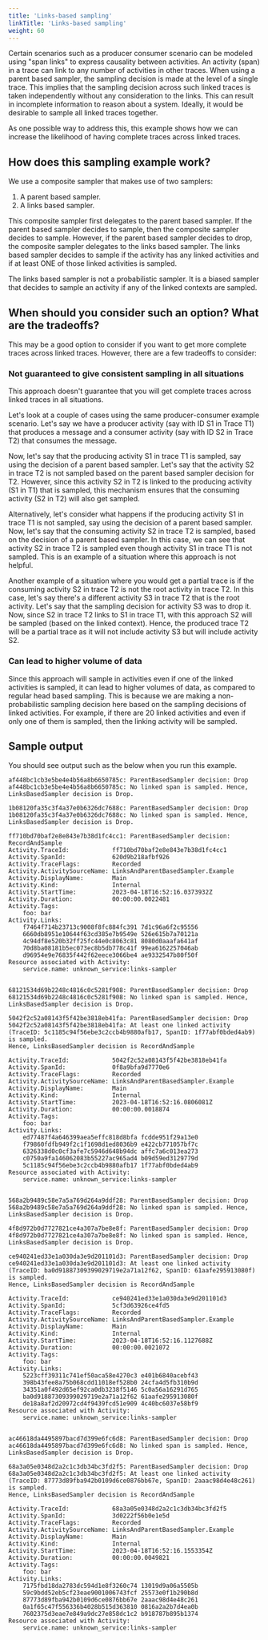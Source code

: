 ```yaml
---
title: 'Links-based sampling'
linkTitle: 'Links-based sampling'
weight: 60
---
```


Certain scenarios such as a producer consumer scenario can be modeled using
"span links" to express causality between activities. An activity (span) in a
trace can link to any number of activities in other traces. When using a parent
based sampler, the sampling decision is made at the level of a single trace.
This implies that the sampling decision across such linked traces is taken
independently without any consideration to the links. This can result in
incomplete information to reason about a system. Ideally, it would be desirable
to sample all linked traces together.

As one possible way to address this, this example shows how we can increase the
likelihood of having complete traces across linked traces.

## How does this sampling example work?

We use a composite sampler that makes use of two samplers:

1. A parent based sampler.
2. A links based sampler.

This composite sampler first delegates to the parent based sampler. If the
parent based sampler decides to sample, then the composite sampler decides to
sample. However, if the parent based sampler decides to drop, the composite
sampler delegates to the links based sampler. The links based sampler decides to
sample if the activity has any linked activities and if at least ONE of those
linked activities is sampled.

The links based sampler is not a probabilistic sampler. It is a biased sampler
that decides to sample an activity if any of the linked contexts are sampled.

## When should you consider such an option? What are the tradeoffs?

This may be a good option to consider if you want to get more complete traces
across linked traces. However, there are a few tradeoffs to consider:

### Not guaranteed to give consistent sampling in all situations

This approach doesn't guarantee that you will get complete traces across linked
traces in all situations.

Let's look at a couple of cases using the same producer-consumer example
scenario. Let's say we have a producer activity (say with ID S1 in Trace T1)
that produces a message and a consumer activity (say with ID S2 in Trace T2)
that consumes the message.

Now, let's say that the producing activity S1 in trace T1 is sampled, say using
the decision of a parent based sampler. Let's say that the activity S2 in trace
T2 is not sampled based on the parent based sampler decision for T2. However,
since this activity S2 in T2 is linked to the producing activity (S1 in T1) that
is sampled, this mechanism ensures that the consuming activity (S2 in T2) will
also get sampled.

Alternatively, let's consider what happens if the producing activity S1 in trace
T1 is not sampled, say using the decision of a parent based sampler. Now, let's
say that the consuming activity S2 in trace T2 is sampled, based on the decision
of a parent based sampler. In this case, we can see that activity S2 in trace T2
is sampled even though activity S1 in trace T1 is not sampled. This is an
example of a situation where this approach is not helpful.

Another example of a situation where you would get a partial trace is if the
consuming activity S2 in trace T2 is not the root activity in trace T2. In this
case, let's say there's a different activity S3 in trace T2 that is the root
activity. Let's say that the sampling decision for activity S3 was to drop it.
Now, since S2 in trace T2 links to S1 in trace T1, with this approach S2 will be
sampled (based on the linked context). Hence, the produced trace T2 will be a
partial trace as it will not include activity S3 but will include activity S2.

### Can lead to higher volume of data

Since this approach will sample in
activities even if one of the linked activities is sampled, it can lead to
higher volumes of data, as compared to regular head based sampling. This is
because we are making a non-probabilistic sampling decision here based on the
sampling decisions of linked activities. For example, if there are 20 linked
activities and even if only one of them is sampled, then the linking activity
will be sampled.

## Sample output

You should see output such as the below when you run this example.

```text
af448bc1cb3e5be4e4b56a8b6650785c: ParentBasedSampler decision: Drop
af448bc1cb3e5be4e4b56a8b6650785c: No linked span is sampled. Hence,
LinksBasedSampler decision is Drop.

1b08120fa35c3f4a37e0b6326dc7688c: ParentBasedSampler decision: Drop
1b08120fa35c3f4a37e0b6326dc7688c: No linked span is sampled. Hence,
LinksBasedSampler decision is Drop.

ff710bd70baf2e8e843e7b38d1fc4cc1: ParentBasedSampler decision: RecordAndSample
Activity.TraceId:            ff710bd70baf2e8e843e7b38d1fc4cc1
Activity.SpanId:             620d9b218afbf926
Activity.TraceFlags:         Recorded
Activity.ActivitySourceName: LinksAndParentBasedSampler.Example
Activity.DisplayName:        Main
Activity.Kind:               Internal
Activity.StartTime:          2023-04-18T16:52:16.0373932Z
Activity.Duration:           00:00:00.0022481
Activity.Tags:
    foo: bar
Activity.Links:
    f7464f714b23713c9008f8fc884fc391 7d1c96a6f2c95556
    6660db8951e10644f63cd385e7b9549e 526e615b7a70121a
    4c94df8e520b32ff25fc44e0c8063c81 8080d0aaafa641af
    70d8ba08181b5ec073ec8b5db778c41f 99ea6162257046ab
    d96954e9e76835f442f62eece3066be4 ae9332547b80f50f
Resource associated with Activity:
    service.name: unknown_service:links-sampler


68121534d69b2248c4816c0c5281f908: ParentBasedSampler decision: Drop
68121534d69b2248c4816c0c5281f908: No linked span is sampled. Hence,
LinksBasedSampler decision is Drop.

5042f2c52a08143f5f42be3818eb41fa: ParentBasedSampler decision: Drop
5042f2c52a08143f5f42be3818eb41fa: At least one linked activity
(TraceID: 5c1185c94f56ebe3c2ccb4b9880afb17, SpanID: 1f77abf0bded4ab9) is sampled.
Hence, LinksBasedSampler decision is RecordAndSample

Activity.TraceId:            5042f2c52a08143f5f42be3818eb41fa
Activity.SpanId:             0f8a9bfa9d7770e6
Activity.TraceFlags:         Recorded
Activity.ActivitySourceName: LinksAndParentBasedSampler.Example
Activity.DisplayName:        Main
Activity.Kind:               Internal
Activity.StartTime:          2023-04-18T16:52:16.0806081Z
Activity.Duration:           00:00:00.0018874
Activity.Tags:
    foo: bar
Activity.Links:
    ed77487f4a646399aea5effc818d8bfa fcdde951f29a13e0
    f79860fdfb949f2c1f1698d1ed8036b9 e422cb771057bf7c
    6326338d0c0cf3afe7c5946d648b94dc affc7a6c013ea273
    c0750a9fa146062083b55227ac965ad4 b09d59ed3129779d
    5c1185c94f56ebe3c2ccb4b9880afb17 1f77abf0bded4ab9
Resource associated with Activity:
    service.name: unknown_service:links-sampler


568a2b9489c58e7a5a769d264a9ddf28: ParentBasedSampler decision: Drop
568a2b9489c58e7a5a769d264a9ddf28: No linked span is sampled. Hence,
LinksBasedSampler decision is Drop.

4f8d972b0d7727821ce4a307a7be8e8f: ParentBasedSampler decision: Drop
4f8d972b0d7727821ce4a307a7be8e8f: No linked span is sampled. Hence,
LinksBasedSampler decision is Drop.

ce940241ed33e1a030da3e9d201101d3: ParentBasedSampler decision: Drop
ce940241ed33e1a030da3e9d201101d3: At least one linked activity
(TraceID: ba0d91887309399029719e2a71a12f62, SpanID: 61aafe295913080f) is sampled.
Hence, LinksBasedSampler decision is RecordAndSample

Activity.TraceId:            ce940241ed33e1a030da3e9d201101d3
Activity.SpanId:             5cf3d63926ce4fd5
Activity.TraceFlags:         Recorded
Activity.ActivitySourceName: LinksAndParentBasedSampler.Example
Activity.DisplayName:        Main
Activity.Kind:               Internal
Activity.StartTime:          2023-04-18T16:52:16.1127688Z
Activity.Duration:           00:00:00.0021072
Activity.Tags:
    foo: bar
Activity.Links:
    5223cff39311c741ef50aca58e4270c3 e401b6840acebf43
    398b43fee8a75b068cdd11018ef528b0 24cfa4d5fb310b9d
    34351a0f492d65ef92ca0db3238f5146 5c0a56a16291d765
    ba0d91887309399029719e2a71a12f62 61aafe295913080f
    de18a8af2d20972cd4f9439fcd51e909 4c40bc6037e58bf9
Resource associated with Activity:
    service.name: unknown_service:links-sampler


ac46618da4495897bacd7d399e6fc6d8: ParentBasedSampler decision: Drop
ac46618da4495897bacd7d399e6fc6d8: No linked span is sampled. Hence,
LinksBasedSampler decision is Drop.

68a3a05e0348d2a2c1c3db34bc3fd2f5: ParentBasedSampler decision: Drop
68a3a05e0348d2a2c1c3db34bc3fd2f5: At least one linked activity
(TraceID: 87773d89fba942b0109d6ce0876bb67e, SpanID: 2aaac98d4e48c261) is sampled.
Hence, LinksBasedSampler decision is RecordAndSample

Activity.TraceId:            68a3a05e0348d2a2c1c3db34bc3fd2f5
Activity.SpanId:             3d0222f56b0e1e5d
Activity.TraceFlags:         Recorded
Activity.ActivitySourceName: LinksAndParentBasedSampler.Example
Activity.DisplayName:        Main
Activity.Kind:               Internal
Activity.StartTime:          2023-04-18T16:52:16.1553354Z
Activity.Duration:           00:00:00.0049821
Activity.Tags:
    foo: bar
Activity.Links:
    7175fbd18da2783dc594d1e8f3260c74 13019d9a06a5505b
    59c9bdd52eb5cf23eae9001006743fcf 25573e0f1b290b8d
    87773d89fba942b0109d6ce0876bb67e 2aaac98d4e48c261
    0a1f65c47f556336b4028b515d363810 0816a2a2b7d4ea0b
    7602375d3eae7e849a9dc27e858dc1c2 b918787b895b1374
Resource associated with Activity:
    service.name: unknown_service:links-sampler
```
